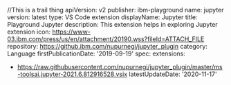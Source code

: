 //This is a trail thing
apiVersion: v2
publisher: ibm-playground
name: jupyter
version: latest
type: VS Code extension
displayName: Jupyter
title: Playground Jupyter
description: This extension helps in exploring Jupyter extension
icon: https://www-03.ibm.com/press/us/en/attachment/20190.wss?fileId=ATTACH_FILE
repository: https://github.ibm.com/nupurnegi/jupyter_plugin
category: Language
firstPublicationDate: '2019-09-19'
spec:
 extensions:
  - https://raw.githubusercontent.com/nupurnegi/jupyter_plugin/master/ms-toolsai.jupyter-2021.6.812916528.vsix
latestUpdateDate: '2020-11-17'
